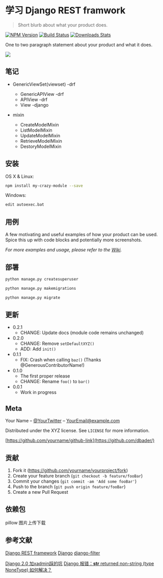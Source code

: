 # 学习 Django REST framwork
> Short blurb about what your product does.

[![NPM Version][npm-image]][npm-url]
[![Build Status][travis-image]][travis-url]
[![Downloads Stats][npm-downloads]][npm-url]

One to two paragraph statement about your product and what it does.

![](header.png)

## 笔记
- GenericViewSet(viewset) -drf  
    - GenericAPIView      -drf  
    - APIView         -drf  
    - View        -django  

- mixin
    - CreateModelMixin  
    - ListModelMixin  
    - UpdateModelMixin  
    - RetrieveModelMixin  
    - DestoryModelMixin  
            


## 安装

OS X & Linux:

```sh
npm install my-crazy-module --save
```

Windows:

```sh
edit autoexec.bat
```

## 用例

A few motivating and useful examples of how your product can be used. Spice this up with code blocks and potentially more screenshots.

_For more examples and usage, please refer to the [Wiki][wiki]._

## 部署

```sh
python manage.py createsuperuser

python manage.py makemigrations

python manage.py migrate
```

## 更新

* 0.2.1
    * CHANGE: Update docs (module code remains unchanged)
* 0.2.0
    * CHANGE: Remove `setDefaultXYZ()`
    * ADD: Add `init()`
* 0.1.1
    * FIX: Crash when calling `baz()` (Thanks @GenerousContributorName!)
* 0.1.0
    * The first proper release
    * CHANGE: Rename `foo()` to `bar()`
* 0.0.1
    * Work in progress

## Meta

Your Name – [@YourTwitter](https://twitter.com/dbader_org) – YourEmail@example.com

Distributed under the XYZ license. See ``LICENSE`` for more information.

[https://github.com/yourname/github-link](https://github.com/dbader/)

## 贡献

1. Fork it (<https://github.com/yourname/yourproject/fork>)
2. Create your feature branch (`git checkout -b feature/fooBar`)
3. Commit your changes (`git commit -am 'Add some fooBar'`)
4. Push to the branch (`git push origin feature/fooBar`)
5. Create a new Pull Request

<!-- Markdown link & img dfn's -->
[npm-image]: https://img.shields.io/npm/v/datadog-metrics.svg?style=flat-square
[npm-url]: https://npmjs.org/package/datadog-metrics
[npm-downloads]: https://img.shields.io/npm/dm/datadog-metrics.svg?style=flat-square
[travis-image]: https://img.shields.io/travis/dbader/node-datadog-metrics/master.svg?style=flat-square
[travis-url]: https://travis-ci.org/dbader/node-datadog-metrics
[wiki]: https://github.com/yourname/yourproject/wiki

## 依赖包
pillow 图片上传下载

## 参考文献
[Django REST framework](https://www.django-rest-framework.org/)
[Django](https://docs.djangoproject.com/zh-hans/2.1/)
[django-filter](https://django-filter.readthedocs.io/en/master/)

[Django 2.0 加xadmin踩的坑](https://blog.csdn.net/Cand6oy/article/details/79243166)
[Django 报错：__str__ returned non-string (type NoneType) 如何解决？](https://blog.csdn.net/l_womeiyoumingzi/article/details/81114384)
